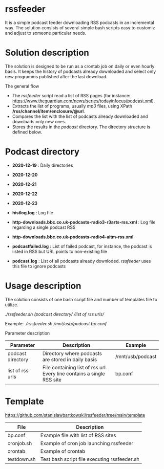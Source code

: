 # rssfeeder

It is a simple podcast feeder downloading RSS podcasts in an incremental way. The solution consists of several simple bash scripts easy to customiz and adjust to someone particular needs.

# Solution description

The solution is designed to be run as a crontab job on daily or even hourly basis. It keeps the history of podcasts already downloaded and select only new programms published after the last download.<br>

The general flow<br>

* The *rssfeeder* script read a list of RSS pages (for instance: https://www.theguardian.com/news/series/todayinfocus/podcast.xml). 
* Extracts the list of programs, usually *mp3* files, using XPath  **/rss/channel/item/enclosure/@url**. 
* Compares the list with the list of podcasts already downloaded and downloads only new ones.
* Stores the results in the *podcast* directory. The directory structure is defined below.

# Podcast directory

* **2020-12-19**  : Daily directories
* **2020-12-20**
* **2020-12-21**
* **2020-12-22**
* **2020-12-23**

* **histlog.log**  : Log file
* **http-downloads.bbc.co.uk-podcasts-radio3-r3arts-rss.xml** : Log file regarding a single podcast RSS
* **http-downloads.bbc.co.uk-podcasts-radio4-aitm-rss.xml**
* **podcastfailed.log** : List of failed podcast, for instance, the podcast is listed in RSS but URL points to non-existing file
* **podcast.log** : List of all podcasts already downloded. *rssfeeder* uses this file to ignore podcasts

# Usage description

The solution consists of one bash script file and number of templates file to utilize.

*./rssfeeder.sh /podcast directory/ /list of rss urls/*

Example: *./rssfeeder.sh /mnt/usb/podcast bp.conf*

Parameter description

| Parameter | Description | Example |
| -------- | ------------ | -------- |
| podcast directory | Directory where podcasts are stored in daily basis | /mnt/usb/podcast
| list of rss urls | File containing list of rss url. Every line contains a single RSS site | bp.conf

# Template

https://github.com/stanislawbartkowski/rssfeeder/tree/main/template

| File | Description |
| --- | --- |
| bp.conf | Example file with list of RSS sites
| cronjob.sh | Example of cron job launching rssfeeder
| crontab | Example of crontab
| testdown.sh | Test bash script file executing rssfeeder.sh


